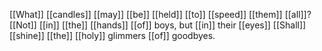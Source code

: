 [[What]] [[candles]] [[may]] [[be]] [[held]] [[to]] [[speed]] [[them]] [[all]]? [[Not]] [[in]] [[the]] [[hands]] [[of]] boys, but [[in]] their [[eyes]] [[Shall]] [[shine]] [[the]] [[holy]] glimmers [[of]] goodbyes.